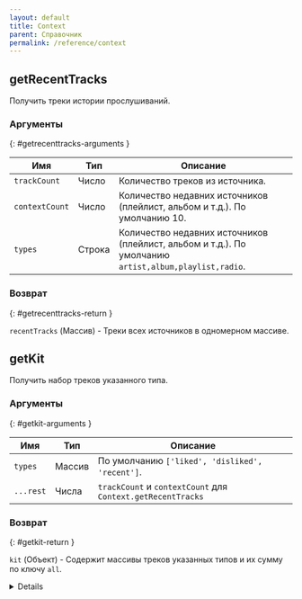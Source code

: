 ```yaml
---
layout: default
title: Context
parent: Справочник
permalink: /reference/context
---
```


## getRecentTracks

Получить треки истории прослушиваний.

### Аргументы
{: #getrecenttracks-arguments }

| Имя | Тип | Описание |
|-----|-----|----------|
| `trackCount` | Число | Количество треков из источника. |
| `contextCount` | Число | Количество недавних источников (плейлист, альбом и т.д.). По умолчанию 10. |
| `types` | Строка | Количество недавних источников (плейлист, альбом и т.д.). По умолчанию `artist,album,playlist,radio`. |

### Возврат
{: #getrecenttracks-return }

`recentTracks` (Массив) - Треки всех источников в одномерном массиве.

## getKit

Получить набор треков указанного типа.

### Аргументы
{: #getkit-arguments }

| Имя | Тип | Описание |
|-----|-----|----------|
| `types` | Массив | По умолчанию `['liked', 'disliked', 'recent']`. |
| `...rest` | Числа | `trackCount` и `contextCount` для `Context.getRecentTracks` |

### Возврат
{: #getkit-return }

`kit` (Объект) - Содержит массивы треков указанных типов и их сумму по ключу `all`.

<details>

```js
{
    liked: [],
    disliked: [],
    recent: [],
    all: [...liked, ...disliked, ...recent],
}
```

</details>